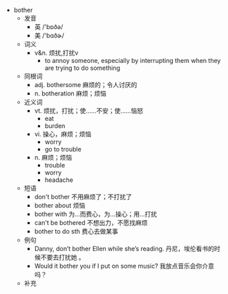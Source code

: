- bother
  - 发音
    - 英 /'bɒðə/
    - 美 /'bɑðɚ/
  - 词义
    - v&n. 烦扰,打扰v
      - to annoy someone, especially by interrupting them when they are trying to do something
  - 同根词
    - adj. bothersome 麻烦的；令人讨厌的
    - n. botheration 麻烦；烦恼
  - 近义词
    - vt. 烦扰，打扰；使……不安；使……恼怒
      - eat
      - burden
    - vi. 操心，麻烦；烦恼
      - worry
      - go to trouble
    - n. 麻烦；烦恼
      - trouble
      - worry
      - headache
  - 短语
    - don't bother 不用麻烦了；不打扰了
    - bother about 烦恼
    - bother with 为…而费心，为…操心；用…打扰
    - can't be bothered 不想出力，不愿找麻烦
    - bother to do sth 费心去做某事
  - 例句
    - Danny, don’t bother Ellen while she’s reading. 丹尼，埃伦看书的时候不要去打扰她 。
    - Would it bother you if I put on some music? 我放点音乐会你介意吗？
  - 补充